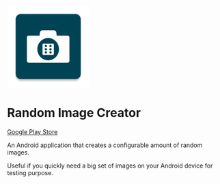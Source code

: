 ![image info](./app/src/main/res/mipmap-xxxhdpi/ic_launcher.png)
# Random Image Creator
[Google Play Store](https://play.google.com/store/apps/details?id=com.randomimagecreator&hl=en_IN&gl=US)

An Android application that creates a configurable amount of random images. 

Useful if you quickly need a big set of images on your Android device for testing purpose.

